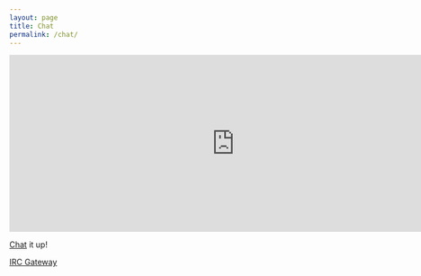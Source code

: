 ```yaml
---
layout: page
title: Chat
permalink: /chat/
---
```


<iframe width="800" height="315" src="https://gitter.im/LondonMakers/LMH/~embed" frameborder="0" allowfullscreen></iframe>

[Chat](https://gitter.im/LondonMakers/LMH?utm_source=share-link&utm_medium=link&utm_campaign=share-link) it up!

[IRC Gateway](https://irc.gitter.im/)
